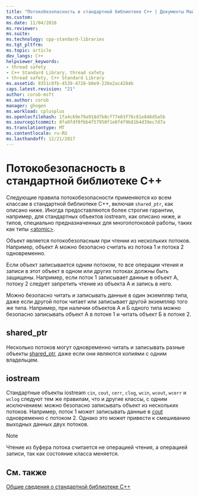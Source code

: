 ```yaml
---
title: "Потокобезопасность в стандартной библиотеке C++ | Документы Майкрософт"
ms.custom: 
ms.date: 11/04/2016
ms.reviewer: 
ms.suite: 
ms.technology: cpp-standard-libraries
ms.tgt_pltfrm: 
ms.topic: article
dev_langs: C++
helpviewer_keywords:
- thread safety
- C++ Standard Library, thread safety
- thread safety, C++ Standard Library
ms.assetid: 9351c8fb-4539-4728-b0e9-226e2ac4284b
caps.latest.revision: "21"
author: corob-msft
ms.author: corob
manager: ghogen
ms.workload: cplusplus
ms.openlocfilehash: 1fa4c69e79a918d7b8cf77e03f76c81e846d5a5b
ms.sourcegitcommit: 8fa8fdf0fbb4f57950f1e8f4f9b81b4d39ec7d7a
ms.translationtype: MT
ms.contentlocale: ru-RU
ms.lasthandoff: 12/21/2017
---
```

# <a name="thread-safety-in-the-c-standard-library"></a>Потокобезопасность в стандартной библиотеке C++
Следующие правила потокобезопасности применяются ко всем классам в стандартной библиотеке C++, включая `shared_ptr`, как описано ниже.  Иногда предоставляются более строгие гарантии, например, для стандартных объектов iostream, как описано ниже, и типов, специально предназначенных для многопотоковой работы, таких как типы [\<atomic>](../standard-library/atomic.md).  
  
 Объект является потокобезопасным при чтении из нескольких потоков. Например, объект А можно безопасно считать из потока 1 и потока 2 одновременно.  
  
 Если объект записывается одним потоком, то все операции чтения и записи в этот объект в одном или других потоках должны быть защищены. Например, если поток 1 записывает данные в объект А, потоку 2 следует запретить чтение из объекта А и запись в него.  
  
 Можно безопасно читать и записывать данные в один экземпляр типа, даже если другой поток читает или записывает другой экземпляр того же типа. Например, при наличии объектов А и Б одного типа можно безопасно записывать объект А в потоке 1 и читать объект Б в потоке 2.  
  
## <a name="sharedptr"></a>shared_ptr  
 Несколько потоков могут одновременно читать и записывать разные объекты [shared_ptr](../standard-library/shared-ptr-class.md), даже если они являются копиями с одним владельцем.  
  
## <a name="iostream"></a>iostream  
 Стандартные объекты iostream `cin`, `cout`, `cerr`, `clog`, `wcin`, `wcout`, `wcerr` и `wclog` следуют тем же правилам, что и другие классы, с одним исключением: можно безопасно записывать объект из нескольких потоков. Например, поток 1 может записывать данные в [cout](../standard-library/iostream.md#cout) одновременно с потоком 2. Однако это может привести к смешиванию выходных данных двух потоков.  
  
> [!NOTE]
>  Чтение из буфера потока считается не операцией чтения, а операцией записи, так как состояние класса меняется.  
  
## <a name="see-also"></a>См. также  
 [Общие сведения о стандартной библиотеке C++](../standard-library/cpp-standard-library-overview.md)



